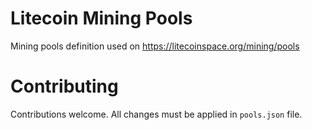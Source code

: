 # Litecoin Mining Pools

Mining pools definition used on https://litecoinspace.org/mining/pools

# Contributing

Contributions welcome. All changes must be applied in `pools.json` file.
